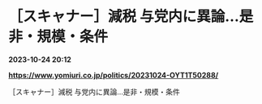 # ［スキャナー］減税 与党内に異論…是非・規模・条件

**2023-10-24 20:12**

**https://www.yomiuri.co.jp/politics/20231024-OYT1T50288/**

［スキャナー］減税 与党内に異論…是非・規模・条件